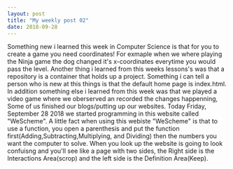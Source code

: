 ```yaml
---
layout: post
title: "My weekly post 02"
date: 2018-09-28
---
```



Something new i learned this week in Computer Science is that for you to create a game you need coordinates! For exmaple when we where playing the Ninja game the dog changed it's x-coordinates everytime you would pass the level. Another thing i learned from this weeks lessons's was that a repository is a container that holds up a project. Something i can tell a person who is new at this things is that the default home page is index.html. In addition something else i learned from this week was that we played a video game where we oberserved an recorded the changes happenning, Some of us finished our blogs/putting up our websites. Today Friday, September 28 2018 we started programming in this website called "WeScheme". A little fact when using this webiste "WeScheme" is that to use a function, you  open a parenthesis and put the function first(Adding,Subtracting,Multiplying, and Dividing) then the numbers you want the computer to solve. When you look up the website is going to look confuisng and you'll see like a page with two sides, the Right side is the Interactions Area(scrop) and the left side is the Definition Area(Keep). 
